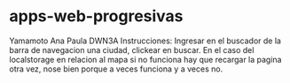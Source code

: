 # apps-web-progresivas
Yamamoto Ana Paula
DWN3A
Instrucciones: Ingresar en el buscador de la barra de navegacion una ciudad, clickear en buscar. En el caso del localstorage en relacion al mapa si no funciona hay que recargar la pagina otra vez, nose bien porque a veces funciona y a veces no.
